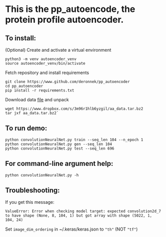 # This is the pp\_autoencode, the protein profile autoencoder.

## To install:
(Optional) Create and activate a virtual environment

```
python3 -m venv autoencoder_venv
source autoencoder_venv/bin/activate
```

Fetch repository and install requirements

```
git clone https://www.github.com/deronnek/pp_autoencoder
cd pp_autoencoder  
pip install -r requirements.txt
```

Download data [file](https://www.dropbox.com/s/3m96r1hlb6yzgil/aa_data.tar.bz2) and unpack

```
wget https://www.dropbox.com/s/3m96r1hlb6yzgil/aa_data.tar.bz2
tar jxf aa_data.tar.bz2`
```

## To run demo:
```
python convolutionNeuralNet.py train --seq_len 104 --n_epoch 1
python convolutionNeuralNet.py gen --seq_len 104
python convolutionNeuralNet.py test --seq_len 696
```

## For command-line argument help:
`python convolutionNeuralNet.py -h`

## Troubleshooting:
If you get this message: 

`ValueError: Error when checking model target: expected convolution2d_7 to have shape (None, 8, 104, 1) but got array with shape (5022, 1, 104, 24)`

Set `image_dim_ordering` in ~/.keras/keras.json to `"th"` (NOT `"tf"`)
